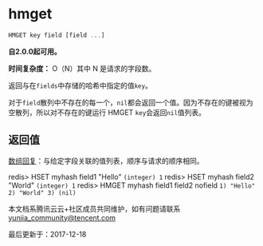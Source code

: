 # hmget

```javascript
HMGET key field [field ...]
```

**自2.0.0起可用。**

**时间复杂度：** O（N）其中 N 是请求的字段数。

返回与在`fields`中存储的哈希中指定的值`key`。

对于`field`散列中不存在的每一个，`nil`都会返回一个值。因为不存在的键被视为空散列，所以对不存在的键运行 HMGET `key`会返回`nil`值列表。

## 返回值

[数组回复](https://redis.io/topics/protocol#array-reply)：与给定字段关联的值列表，顺序与请求的顺序相同。

redis> HSET myhash field1 "Hello" `(integer) 1` redis> HSET myhash field2 "World" `(integer) 1` redis> HMGET myhash field1 field2 nofield `1) "Hello" 2) "World" 3) (nil)`

本文档系腾讯云云+社区成员共同维护，如有问题请联系 yunjia_community@tencent.com

最后更新于：2017-12-18